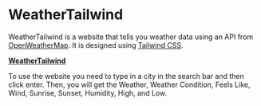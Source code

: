 # WeatherTailwind

WeatherTailwind is a website that tells you weather data using an API from [OpenWeatherMap](https://openweathermap.org/). It is designed using [Tailwind CSS](https://tailwindcss.com/). 

**[WeatherTailwind](https://weather-tailwind.vercel.app/)**

To use the website you need to type in a city in the search bar and then click enter. Then, you will get the Weather, Weather Condition, Feels Like, Wind, Sunrise, Sunset, Humidity, High, and Low.

